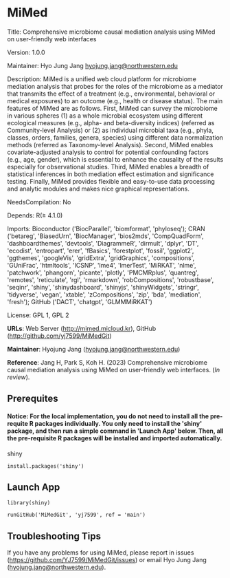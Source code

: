 # MiMed

Title: Comprehensive microbiome causal mediation analysis using MiMed on user-friendly web interfaces

Version: 1.0.0

Maintainer: Hyo Jung Jang <hyojung.jang@northwestern.edu>

Description: MiMed is a unified web cloud platform for microbiome mediation analysis that probes for the roles of the microbiome as a mediator that transmits the effect of a treatment (e.g., environmental, behavioral or medical exposures) to an outcome (e.g., health or disease status). The main features of MiMed are as follows. First, MiMed can survey the microbiome in various spheres (1) as a whole microbial ecosystem using different ecological measures (e.g., alpha- and beta-diversity indices) (referred as Community-level Analysis) or (2) as individual microbial taxa (e.g., phyla, classes, orders, families, genera, species) using different data normalization methods (referred as Taxonomy-level Analysis). Second, MiMed enables covariate-adjusted analysis to control for potential confounding factors (e.g., age, gender), which is essential to enhance the causality of the results especially for observational studies. Third, MiMed enables a breadth of statistical inferences in both mediation effect estimation and significance testing. Finally, MiMed provides flexible and easy-to-use data processing and analytic modules and makes nice graphical representations.

NeedsCompilation: No

Depends: R(≥ 4.1.0)

Imports: Bioconductor ('BiocParallel', 'biomformat', 'phyloseq'); CRAN ('betareg', 'BiasedUrn', 'BiocManager', 'bios2mds', 'CompQuadForm', 'dashboardthemes', 'devtools', 'DiagrammeR', 'dirmult', 'dplyr', 'DT', 'ecodist', 'entropart', 'erer', 'fBasics', 'forestplot', 'fossil', 'ggplot2', 'ggthemes', 'googleVis', 'gridExtra', 'gridGraphics', 'compositions', 'GUniFrac', 'htmltools', 'ICSNP', 'lme4', 'lmerTest', 'MiRKAT', 'nlme', 'patchwork', 'phangorn', 'picante', 'plotly', 'PMCMRplus', 'quantreg', 'remotes', 'reticulate', 'rgl', 'rmarkdown', 'robCompositions', 'robustbase', 'seqinr', 'shiny', 'shinydashboard', 'shinyjs', 'shinyWidgets', 'stringr', 'tidyverse', 'vegan', 'xtable', 'zCompositions', 'zip', 'bda', 'mediation', 'fresh'); GitHub ('DACT', 'chatgpt', 'GLMMMiRKAT')

License: GPL 1, GPL 2 

**URLs**: Web Server (http://mimed.micloud.kr), GitHub (http://github.com/yj7599/MiMedGit) 

**Maintainer**: Hyojung Jang (hyojung.jang@northwestern.edu)

**Reference**: Jang H, Park S, Koh H. (2023) Comprehensive microbiome causal mediation analysis using MiMed on user-friendly web interfaces. (*In review*). 

## Prerequites

#### Notice: For the local implementation, you do not need to install all the pre-requite R packages individually. You only need to install the 'shiny' package, and then run a simple command in 'Launch App' below. Then, all the pre-requisite R packages will be installed and imported automatically. 

shiny
```
install.packages('shiny')
```

## Launch App

```
library(shiny)

runGitHub('MiMedGit', 'yj7599', ref = 'main')
```

## Troubleshooting Tips

If you have any problems for using MiMed, please report in issues (https://github.com/YJ7599/MiMedGit/issues) or email Hyo Jung Jang (hyojung.jang@northwestern.edu).

